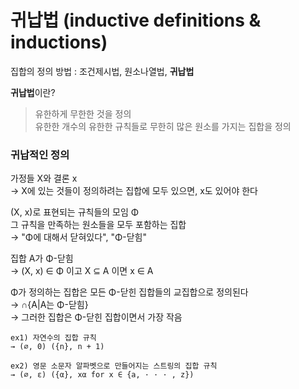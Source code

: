 # 귀납법 (inductive definitions & inductions)
집합의 정의 방법 : 조건제시법, 원소나열법, **귀납법**   

**귀납법**이란?  
> 유한하게 무한한 것을 정의  
유한한 개수의 유한한 규칙들로 무한히 많은 원소를 가지는 집합을 정의  

### 귀납적인 정의  
가정들 X와 결론 x  
→ X에 있는 것들이 정의하려는 집합에 모두 있으면, x도 있어야 한다  

(X, x)로 표현되는 규칙들의 모임 Φ  
그 규칙을 만족하는 원소들을 모두 포함하는 집합  
→ "Φ에 대해서 닫혀있다", "Φ-닫힘"  

집합 A가 Φ-닫힘  
→ (X, x) ∈ Φ 이고 X ⊆ A 이면 x ∈ A  

Φ가 정의하는 집합은 모든 Φ-닫힌 집합들의 교집합으로 정의된다  
→ ∩{A|A는 Φ-닫힘}  
→ 그러한 집합은 Φ-닫힌 집합이면서 가장 작음
```
ex1) 자연수의 집합 규칙  
→ (∅, 0) ({n}, n + 1)  

ex2) 영문 소문자 알파벳으로 만들어지는 스트링의 집합 규칙  
→ (∅, ε) ({α}, xα for x ∈ {a, · · · , z})  
```
